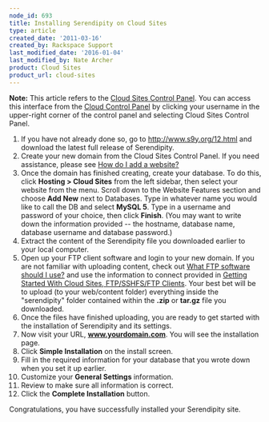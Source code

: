 ```yaml
---
node_id: 693
title: Installing Serendipity on Cloud Sites
type: article
created_date: '2011-03-16'
created_by: Rackspace Support
last_modified_date: '2016-01-04'
last_modified_by: Nate Archer
product: Cloud Sites
product_url: cloud-sites
---
```


**Note:** This article refers to the [Cloud Sites Control Panel](https://manage.rackspacecloud.com/). You can access this interface from the [Cloud Control Panel](https://mycloud.rackspace.com/)
by clicking your username in the upper-right corner of the control panel
and selecting Cloud Sites Control Panel.

1.  If you have not already done so, go to <http://www.s9y.org/12.html>
    and download the latest full release of Serendipity.
2.  Create your new domain from the Cloud Sites Control Panel. If you
    need assistance, please see [How do I add a website?](/how-to/getting-started-with-cloud-sites-how-to-add-a-new-website)
3.  Once the domain has finished creating, create your database. To do
    this, click **Hosting > Cloud Sites** from the left sidebar, then
    select your website from the menu. Scroll down to the Website
    Features section and choose **Add New** next to Databases. Type in
    whatever name you would like to call the DB and select **MySQL 5**. Type
    in a username and password of your choice, then click **Finish**. (You
    may want to write down the information provided -- the hostname,
    database name, database username and database password.)
4.  Extract the content of the Serendipity file you downloaded earlier
    to your local computer.
5.  Open up your FTP client software and login to your new domain. If
    you are not familiar with uploading content, check out [What FTP software should I use?](/how-to/getting-started-with-cloud-sites-ftpsshfsftp-clients)
    and use the information to connect provided in [Getting Started With Cloud Sites, FTP/SSHFS/FTP Clients](/how-to/getting-started-with-cloud-sites-ftpsshfsftp-clients).
    Your best bet will be to upload (to your web/content folder)
    everything inside the "serendipity" folder contained within the **.zip**
    or **tar.gz** file you downloaded.
6.  Once the files have finished uploading, you are ready to get started
    with the installation of Serendipity and its settings.
7.  Now visit your URL, **www.yourdomain.com**. You will see the
    installation page.
8.  Click **Simple Installation** on the install screen.
9.  Fill in the required information for your database that you wrote
    down when you set it up earlier.
10. Customize your **General Settings** information.
11. Review to make sure all information is correct.
12. Click the **Complete Installation** button.


Congratulations, you have successfully installed your Serendipity site.
